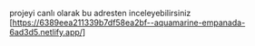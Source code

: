projeyi canlı olarak bu adresten inceleyebilirsiniz
[https://6389eea211339b7df58ea2bf--aquamarine-empanada-6ad3d5.netlify.app/]
